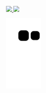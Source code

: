 <div>
  <a href="https://github.com/ghcordeiro">
  <img height="200em" src="https://github-readme-stats.vercel.app/api?username=ghcordeiro&show_icons=true&theme=dracula&include_all_commits=true&count_private=true"/>
  <img height="200em" src="https://github-readme-stats.vercel.app/api/top-langs/?username=ghcordeiro&layout=compact&langs_count=7&theme=dracula"/>
</div>
  
![Snake animation](https://github.com/ghcordeiro/ghcordeiro/blob/output/github-contribution-grid-snake.svg)
